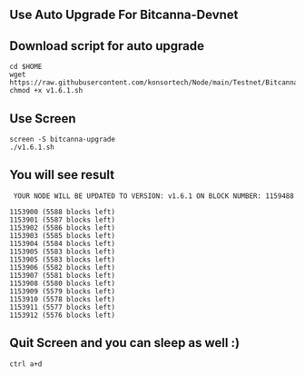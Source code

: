 ## Use Auto Upgrade For Bitcanna-Devnet

## Download script for auto upgrade
```
cd $HOME
wget https://raw.githubusercontent.com/konsortech/Node/main/Testnet/Bitcanna/upgrade/v1.6.1.sh
chmod +x v1.6.1.sh
```

## Use Screen
```
screen -S bitcanna-upgrade
./v1.6.1.sh
```

## You will see result
```
 YOUR NODE WILL BE UPDATED TO VERSION: v1.6.1 ON BLOCK NUMBER: 1159488

1153900 (5588 blocks left)
1153901 (5587 blocks left)
1153902 (5586 blocks left)
1153903 (5585 blocks left)
1153904 (5584 blocks left)
1153905 (5583 blocks left)
1153905 (5583 blocks left)
1153906 (5582 blocks left)
1153907 (5581 blocks left)
1153908 (5580 blocks left)
1153909 (5579 blocks left)
1153910 (5578 blocks left)
1153911 (5577 blocks left)
1153912 (5576 blocks left)
```

## Quit Screen and you can sleep as well :)
```
ctrl a+d
```
